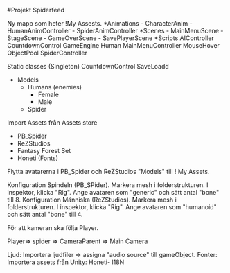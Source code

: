 ﻿#Projekt Spiderfeed

Ny mapp som heter !My Assests. 
*Animations
	- CharacterAnim
	- HumanAnimController
	- SpiderAnimController
*Scenes 
	- MainMenuScene
	- StageScene
	- GameOverScene
	- SavePlayerScene
*Scripts
	AIController
	CountdownControl
	GameEngine
	Human
	MainMenuController
	MouseHover
	ObjectPool
	SpiderController

Static classes (Singleton)
CountdownControl
SaveLoadd

* Models
	* Humans (enemies)
		* Female
		* Male
	* Spider

Import Assets från Assets store
- PB_Spider 
- ReZStudios
- Fantasy Forest Set
- Honeti (Fonts)

Flytta avatarerna i PB_Spider och ReZStudios "Models" till ! My Assets.

Konfiguration Spindeln (PB_SPider). 
Markera mesh i folderstrukturen. I inspektor, klicka "Rig". Ange avataren som "generic" och sätt antal "bone" till 8. 
Konfiguration Människa (ReZStudios). 
Markera mesh i folderstrukturen. I inspektor, klicka "Rig". Ange avataren som "humanoid" och sätt antal "bone" till 4. 

För att kameran ska följa Player. 

Player=> spider => CameraParent => Main Camera

Ljud: 
Importera ljudfiler => assigna "audio source" till gameObject.
Fonter: 
Importera assets från Unity: Honeti- l18N
